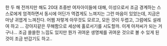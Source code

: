 한 두 해 전까지만 해도 20대 초중반 여자아이들에 대해, 이성으로서 조금 경계하는 스스로에게 엄격하면서 동시에 어딘가 역겹게도 느껴지는 그런 마음이 있었는데, 지금은 마냥 귀엽게 느껴진다. 어쩜 저렇게 아무것도 모르고, 모든 것이 두렵고, 그럼에도 설레여 하고 ... 강아지같은 무해함으로 세상에 홀로서기를 시도할까. 이게 아저씨가 되는 거구나... 조금 쓸쓸한 느낌도 있지만 뭔가 귀여운 생명체를 귀여운 것으로 볼 수 있게 된 것이 조금 반갑기도 하고.. 